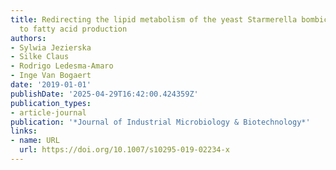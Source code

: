 ```yaml
---
title: Redirecting the lipid metabolism of the yeast Starmerella bombicola from glycolipid
  to fatty acid production
authors:
- Sylwia Jezierska
- Silke Claus
- Rodrigo Ledesma‐Amaro
- Inge Van Bogaert
date: '2019-01-01'
publishDate: '2025-04-29T16:42:00.424359Z'
publication_types:
- article-journal
publication: '*Journal of Industrial Microbiology & Biotechnology*'
links:
- name: URL
  url: https://doi.org/10.1007/s10295-019-02234-x
---
```

